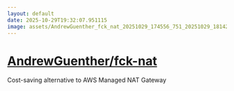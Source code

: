 ```yaml
---
layout: default
date: 2025-10-29T19:32:07.951115
image: assets/AndrewGuenther_fck_nat_20251029_174556_751_20251029_181428_837025--20251029T191455639--cropped.png
---
```


# [AndrewGuenther/fck-nat](https://github.com/AndrewGuenther/fck-nat/)

Cost-saving alternative to AWS Managed NAT Gateway
